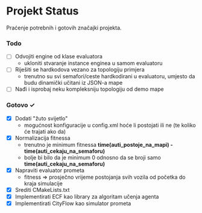 # Projekt Status

Praćenje potrebnih i gotovih značajki projekta.

### Todo

- [ ] Odvojiti engine od klase evaluatora
    - ukloniti stvaranje instance enginea u samom evaluatoru
- [ ] Riješiti se hardkodova vezano za topologiju primjera
    - trenutno su svi semafori/ceste hardkodirani u evaluatoru, umjesto da budu dinamički učitani iz JSON-a mape
- [ ] Nađi i isprobaj neku kompleksniju topologiju od demo mape

### Gotovo ✓

- [x] Dodati "žuto svijetlo"
    - mogućnost konfiguracije u config.xml hoće li postojati ili ne (te koliko će trajati ako da)
- [x] Normalizacija fitnessa
    - trenutno je minimum fitnessa **time(auti_postoje_na_mapi) - time(auti_cekaju_na_semaforu)**
    - bolje bi bilo da je minimum 0 odnosno da se broji samo **time(auti_cekaju_na_semaforu)**
- [x] Napraviti evaluator prometa
    - fitness => prosječno vrijeme postojanja svih vozila od početka do kraja simulacije
- [x] Srediti CMakeLists.txt
- [x] Implementirati ECF kao library za algoritam učenja agenta
- [x] Implementirati CityFlow kao simulator prometa